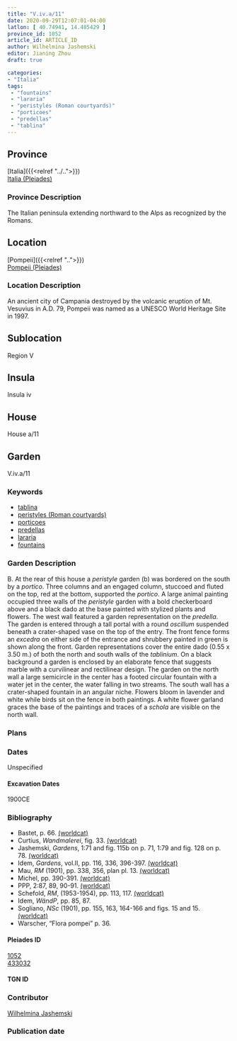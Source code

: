 ```yaml
---
title: "V.iv.a/11"
date: 2020-09-29T12:07:01-04:00
latlon: [ 40.74941, 14.485429 ]
province_id: 1052
article_id: ARTICLE_ID
author: Wilhelmina Jashemski
editor: Jianing Zhou
draft: true

categories:
- "Italia"
tags:
 - "fountains"
 - "lararia"
 - "peristyles (Roman courtyards)"
 - "porticoes"
 - "predellas"
 - "tablina"
---
```


## Province
[Italia]({{<relref "../..">}}) \
[Italia (Pleiades)](https://pleiades.stoa.org/places/1052)

### Province Description
<!-- DESCRIPTION -->
The Italian peninsula extending northward to the Alps as recognized by the Romans.


## Location
[Pompeii]({{<relref "..">}}) \
[Pompeii (Pleiades)](https://pleiades.stoa.org/places/433032)

<!--### Location Description-->
### Location Description
An ancient city of Campania destroyed by the volcanic eruption of Mt. Vesuvius in A.D. 79, Pompeii was named as a UNESCO World Heritage Site in 1997.

<!-- LEAVE THIS BLANK FOR NOW -->

## Sublocation
Region V


## Insula
Insula iv


## House
House a/11

## Garden
V.iv.a/11

### Keywords
- [tablina](http://vocab.getty.edu/page/aat/300004180)
- [peristyles (Roman courtyards)](http://vocab.getty.edu/page/aat/300080971)
- [porticoes](http://vocab.getty.edu/page/aat/300004145)
- [predellas](http://vocab.getty.edu/page/aat/300003745)
- [lararia](http://vocab.getty.edu/page/aat/300400600)  
- [fountains](http://vocab.getty.edu/page/aat/300006179)


### Garden Description
B. At the rear of this house a *peristyle* garden (b) was bordered on the south by a *portico*. Three columns and an engaged column, stuccoed and fluted on the top, red at the bottom, supported the *portico*. A large animal painting occupied three walls of the *peristyle* garden with a bold checkerboard above and a black dado at the base painted with stylized plants and flowers. The west wall featured a garden representation on the *predella*. The garden is entered through a tall portal with a round *oscillum* suspended beneath a crater-shaped vase on the top of the entry. The front fence forms an *excedra* on either side of the entrance and shrubbery painted in green is shown along the front. Garden representations cover the entire dado (0.55 x 3.50 m.) of both the north and south walls of the *tablinium*. On a black background a garden is enclosed by an elaborate fence that suggests marble with a curvilinear and rectilinear design. The garden on the north wall a large semicircle in the center has a footed circular fountain with a water jet in the center, the water falling in two streams.  The south wall has a crater-shaped fountain in an angular niche. Flowers bloom in lavender and white while birds sit on the fence in both paintings. A white flower garland graces the base of the paintings and traces of a *schola* are visible on the north wall.

### Plans

<!--{{< figure src="../images/Euro_GaAq_Montreal_Villa de Séviac.png" alt="Topographic plan of the Villa de Séviac, a grand villa with a main structure around a vast peristyle, with exterior façade galleries and baths adjacent to a second courtyard to the south." title="Fig. 1: Topographic Plan of the Villa de Séviac, drawing by M. -P. R., based on the the 1/25000e map of the IGN." >}}
-->

<!--### Images-->


### Dates
Unspecified

#### Excavation Dates
1900CE

### Bibliography
* Bastet, p. 66. [(worldcat)](http://www.worldcat.org/oclc/174883177)
* Curtius, *Wandmalerei*, fig. 33. [(worldcat)](http://www.worldcat.org/oclc/494624256)
* Jashemski, *Gardens*, 1:71 and fig. 115b on p. 71, 1:79 and fig. 128 on p. 78. [(worldcat)](http://www.worldcat.org/oclc/1029851777)
* Idem, *Gardens*, vol.II, pp. 116, 336, 396-397. [(worldcat)](http://www.worldcat.org/oclc/921816405)
* Mau, *RM* (1901), pp. 338, 356, plan pl. 13. [(worldcat)](http://www.worldcat.org/oclc/1189330863)
* Michel, pp. 390-391. [(worldcat)](http://www.worldcat.org/oclc/1088872231)
* PPP, 2:87, 89, 90-91. [(worldcat)](http://www.worldcat.org/oclc/13334913)
* Schefold, *RM*, (1953-1954), pp. 113, 117. [(worldcat)](http://www.worldcat.org/oclc/1100462668)
* Idem, *WändP*, pp. 85, 87.
* Sogliano, *NSc* (1901), pp. 155, 163, 164-166 and figs. 15 and 15. [(worldcat)](http://www.worldcat.org/oclc/1091982220)
* Warscher, “Flora pompei” p. 36.


<!--#### Periodo ID-->

<!-- [PERIODO_ID](https://pleiades.stoa.org/places/PLEIADES_ID) -->

#### Pleiades ID
[1052](https://pleiades.stoa.org/places/1052) \
[433032](https://pleiades.stoa.org/places/433032)

#### TGN ID


### Contributor
[Wilhelmina Jashemski](https://lib.guides.umd.edu/c.php?g=326514&p=2193250)

### Publication date


<!--### Related articles-->

<!-- Links to other related articles. Leave blank for now -->
